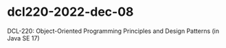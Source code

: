 # dcl220-2022-dec-08
DCL-220:  Object-Oriented Programming Principles and Design Patterns (in Java SE 17)
